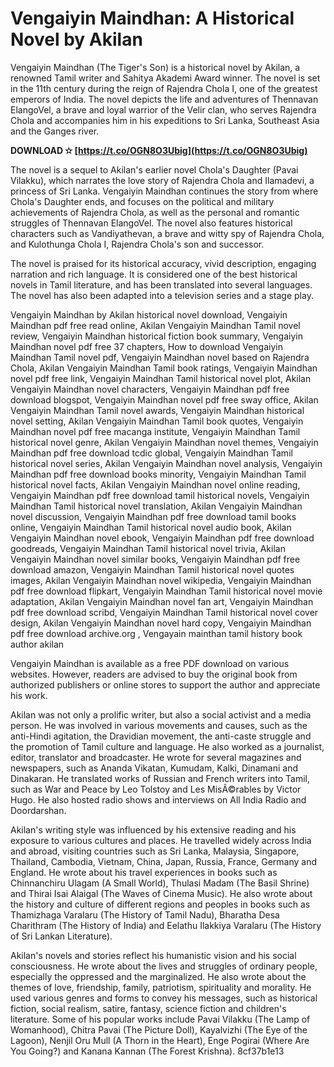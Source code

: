 
 
# Vengaiyin Maindhan: A Historical Novel by Akilan
 
Vengaiyin Maindhan (The Tiger's Son) is a historical novel by Akilan, a renowned Tamil writer and Sahitya Akademi Award winner. The novel is set in the 11th century during the reign of Rajendra Chola I, one of the greatest emperors of India. The novel depicts the life and adventures of Thennavan ElangoVel, a brave and loyal warrior of the Velir clan, who serves Rajendra Chola and accompanies him in his expeditions to Sri Lanka, Southeast Asia and the Ganges river.
 
**DOWNLOAD ✫ [https://t.co/OGN8O3Ubig](https://t.co/OGN8O3Ubig)**


 
The novel is a sequel to Akilan's earlier novel Chola's Daughter (Pavai Vilakku), which narrates the love story of Rajendra Chola and Ilamadevi, a princess of Sri Lanka. Vengaiyin Maindhan continues the story from where Chola's Daughter ends, and focuses on the political and military achievements of Rajendra Chola, as well as the personal and romantic struggles of Thennavan ElangoVel. The novel also features historical characters such as Vandiyathevan, a brave and witty spy of Rajendra Chola, and Kulothunga Chola I, Rajendra Chola's son and successor.
 
The novel is praised for its historical accuracy, vivid description, engaging narration and rich language. It is considered one of the best historical novels in Tamil literature, and has been translated into several languages. The novel has also been adapted into a television series and a stage play.
 
Vengaiyin Maindhan by Akilan historical novel download,  Vengaiyin Maindhan pdf free read online,  Akilan Vengaiyin Maindhan Tamil novel review,  Vengaiyin Maindhan historical fiction book summary,  Vengaiyin Maindhan novel pdf free 37 chapters,  How to download Vengaiyin Maindhan Tamil novel pdf,  Vengaiyin Maindhan novel based on Rajendra Chola,  Akilan Vengaiyin Maindhan Tamil book ratings,  Vengaiyin Maindhan novel pdf free link,  Vengaiyin Maindhan Tamil historical novel plot,  Akilan Vengaiyin Maindhan novel characters,  Vengaiyin Maindhan pdf free download blogspot,  Vengaiyin Maindhan novel pdf free sway office,  Akilan Vengaiyin Maindhan Tamil novel awards,  Vengaiyin Maindhan historical novel setting,  Akilan Vengaiyin Maindhan Tamil book quotes,  Vengaiyin Maindhan novel pdf free macanga institute,  Vengaiyin Maindhan Tamil historical novel genre,  Akilan Vengaiyin Maindhan novel themes,  Vengaiyin Maindhan pdf free download tcdic global,  Vengaiyin Maindhan Tamil historical novel series,  Akilan Vengaiyin Maindhan novel analysis,  Vengaiyin Maindhan pdf free download books minority,  Vengaiyin Maindhan Tamil historical novel facts,  Akilan Vengaiyin Maindhan novel online reading,  Vengaiyin Maindhan pdf free download tamil historical novels,  Vengaiyin Maindhan Tamil historical novel translation,  Akilan Vengaiyin Maindhan novel discussion,  Vengaiyin Maindhan pdf free download tamil books online,  Vengaiyin Maindhan Tamil historical novel audio book,  Akilan Vengaiyin Maindhan novel ebook,  Vengaiyin Maindhan pdf free download goodreads,  Vengaiyin Maindhan Tamil historical novel trivia,  Akilan Vengaiyin Maindhan novel similar books,  Vengaiyin Maindhan pdf free download amazon,  Vengaiyin Maindhan Tamil historical novel quotes images,  Akilan Vengaiyin Maindhan novel wikipedia,  Vengaiyin Maindhan pdf free download flipkart,  Vengaiyin Maindhan Tamil historical novel movie adaptation,  Akilan Vengaiyin Maindhan novel fan art,  Vengaiyin Maindhan pdf free download scribd,  Vengaiyin Maindhan Tamil historical novel cover design,  Akilan Vengaiyin Maindhan novel hard copy,  Vengaiyin Maindhan pdf free download archive.org ,  Vengayain mainthan tamil history book author akilan
 
Vengaiyin Maindhan is available as a free PDF download on various websites. However, readers are advised to buy the original book from authorized publishers or online stores to support the author and appreciate his work.
  
Akilan was not only a prolific writer, but also a social activist and a media person. He was involved in various movements and causes, such as the anti-Hindi agitation, the Dravidian movement, the anti-caste struggle and the promotion of Tamil culture and language. He also worked as a journalist, editor, translator and broadcaster. He wrote for several magazines and newspapers, such as Ananda Vikatan, Kumudam, Kalki, Dinamani and Dinakaran. He translated works of Russian and French writers into Tamil, such as War and Peace by Leo Tolstoy and Les MisÃ©rables by Victor Hugo. He also hosted radio shows and interviews on All India Radio and Doordarshan.
 
Akilan's writing style was influenced by his extensive reading and his exposure to various cultures and places. He travelled widely across India and abroad, visiting countries such as Sri Lanka, Malaysia, Singapore, Thailand, Cambodia, Vietnam, China, Japan, Russia, France, Germany and England. He wrote about his travel experiences in books such as Chinnanchiru Ulagam (A Small World), Thulasi Madam (The Basil Shrine) and Thirai Isai Alaigal (The Waves of Cinema Music). He also wrote about the history and culture of different regions and peoples in books such as Thamizhaga Varalaru (The History of Tamil Nadu), Bharatha Desa Charithram (The History of India) and Eelathu Ilakkiya Varalaru (The History of Sri Lankan Literature).
 
Akilan's novels and stories reflect his humanistic vision and his social consciousness. He wrote about the lives and struggles of ordinary people, especially the oppressed and the marginalized. He also wrote about the themes of love, friendship, family, patriotism, spirituality and morality. He used various genres and forms to convey his messages, such as historical fiction, social realism, satire, fantasy, science fiction and children's literature. Some of his popular works include Pavai Vilakku (The Lamp of Womanhood), Chitra Pavai (The Picture Doll), Kayalvizhi (The Eye of the Lagoon), Nenjil Oru Mull (A Thorn in the Heart), Enge Pogirai (Where Are You Going?) and Kanana Kannan (The Forest Krishna).
 8cf37b1e13
 
